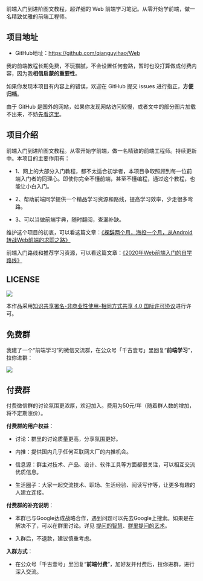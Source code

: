 
前端入门到进阶图文教程，超详细的 Web 前端学习笔记。从零开始学前端，做一名精致优雅的前端工程师。

## 项目地址

- GitHub地址：<https://github.com/qianguyihao/Web>

我的前端教程长期免费，不玩猫腻，不会设置任何套路，暂时也没打算做成付费内容，因为我**相信启蒙的重要性**。

如果你发现本项目有内容上的错误，欢迎在 GitHub 提交 issues 进行指正，**方便归档**。

由于 GitHub 是国外的网站，如果你发现网站访问较慢，或者文中的部分图片加载不出来，不妨[先看这里](https://github.com/qianguyihao/Web/issues/20#issue-390074432)。

## 项目介绍

前端入门到进阶图文教程。从零开始学前端，做一名精致的前端工程师。持续更新中。本项目的主要作用有：

- 1、网上的大部分入门教程，都不太适合初学者，本项目争取照顾到每一位前端入门者的同理心。即使你完全不懂前端，甚至不懂编程，通过这个教程，也能让小白入门。

- 2、帮助前端同学提供一个精品学习资源和路线，提高学习效率，少走很多弯路。

- 3、可以当做前端字典，随时翻阅，查漏补缺。

维护这个项目的初衷，可以看这篇文章：[《裸辞两个月，海投一个月，从Android转战Web前端的求职之路》](https://mp.weixin.qq.com/s/fr_NwtghRQagc_3ubk-hKQ)

前端入门路线和推荐学习资源，可以看这篇文章：[《2020年Web前端入门的自学路线》](https://www.cnblogs.com/qianguyihao/p/8776837.html)


## LICENSE

![](http://img.smyhvae.com/20210331_CC-BY-NC-SA.png)

本作品采用[知识共享署名-非商业性使用-相同方式共享 4.0 国际许可协议](https://creativecommons.org/licenses/by-nc-sa/4.0/)进行许可。

## 免费群

我建了一个“前端学习”的微信交流群，在公众号「千古壹号」里回复“**前端学习**”，拉你进群：

![](https://img.smyhvae.com/20210329_1930.png)

## 付费群

付费微信群的讨论氛围更浓厚，欢迎加入。费用为50元/年（随着群人数的增加，将不定期涨价）。

**付费群的用户权益**：

- 讨论：群里的讨论质量更高，分享氛围更好。

- 内推：提供国内几乎任何互联网大厂的内推机会。

- 信息源：群主对技术、产品、设计、软件工具等方面都很关注，可以相互交流优质信息。

- 生活圈子：大家一起交流技术、职场、生活经验、阅读写作等，让更多有趣的人建立连接。


**付费群的补充说明**：

- 本群已与Google达成战略合作，遇到问题可以先去Google上搜索。如果是在解决不了，可以在群里讨论。详见 [提问的智慧](https://github.com/ryanhanwu/How-To-Ask-Questions-The-Smart-Way/blob/main/README-zh_CN.md)、[群里提问的艺术](https://github.com/betaseeker/How-To-Ask-Questions)。

- 入群后，不退款，建议慎重考虑。

**入群方式**：

- 在公众号「千古壹号」里回复“**前端付费**”，加好友并付费后，拉你进群，进行深入交流。




